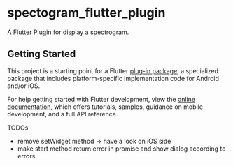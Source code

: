 # spectogram_flutter_plugin

A Flutter Plugin for display a spectrogram.

## Getting Started

This project is a starting point for a Flutter
[plug-in package](https://flutter.dev/developing-packages/),
a specialized package that includes platform-specific implementation code for
Android and/or iOS.

For help getting started with Flutter development, view the
[online documentation](https://flutter.dev/docs), which offers tutorials,
samples, guidance on mobile development, and a full API reference.


TODOs
 - remove setWidget method -> have a look on iOS side
 - make start method return error in promise and show dialog according to errors